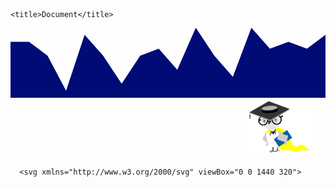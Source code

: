 
<html lang="en">
  <head>

    <title>Document</title>
  </head>
  <body>
      <div>
  <svg xmlns="http://www.w3.org/2000/svg" viewBox="0 0 1440 320">
  <path fill="#000b76" fill-opacity="1" d="M0,64L84.7,64L169.4,128L254.1,288L338.8,32L423.5,128L508.2,256L592.9,128L677.6,96L762.4,192L847.1,0L931.8,128L1016.5,224L1101.2,0L1185.9,96L1270.6,64L1355.3,96L1440,32L1440,320L1355.3,320L1270.6,320L1185.9,320L1101.2,320L1016.5,320L931.8,320L847.1,320L762.4,320L677.6,320L592.9,320L508.2,320L423.5,320L338.8,320L254.1,320L169.4,320L84.7,320L0,320Z"></path>
</svg>
       <marquee><a target="_blank" href="img_5terre.jpg">
    <img src="Mr.10-Walking.gif"  alt="Cinque Terre" width="100">
  </a></marquee>  
      
      <svg xmlns="http://www.w3.org/2000/svg" viewBox="0 0 1440 320">
  <path fill="#a2d9ff" fill-opacity="1" d="M0,32L40,53.3C80,75,160,117,240,144C320,171,400,181,480,176C560,171,640,149,720,122.7C800,96,880,64,960,64C1040,64,1120,96,1200,138.7C1280,181,1360,235,1400,261.3L1440,288L1440,320L1400,320C1360,320,1280,320,1200,320C1120,320,1040,320,960,320C880,320,800,320,720,320C640,320,560,320,480,320C400,320,320,320,240,320C160,320,80,320,40,320L0,320Z"></path>
</svg>
</div>
  </body>
</html>
